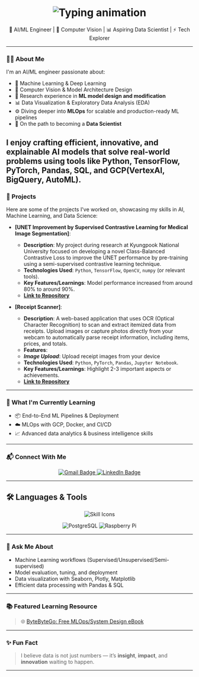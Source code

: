 <h1 align="center">
  <img src="https://readme-typing-svg.herokuapp.com/?font=Fira+Code&size=32&pause=1000&color=4493F8&center=true&vCenter=true&width=700&lines=Hi+There+👋;សូរស្ដី+;สวัสดีครับ+;안녕하세요+;I'm+Makara+Pheav;AI%2FML+Engineer+%7C+CV+%7C+MLOps+Learner;Aspiring+Data+Scientist" alt="Typing animation" />
</h1>


<p align="center">
  🚀 AI/ML Engineer | 🧠 Computer Vision | 📊 Aspiring Data Scientist | ⚡ Tech Explorer
</p>

---

### 👨‍💻 About Me

I'm an AI/ML engineer passionate about:

- 🤖 Machine Learning & Deep Learning
- 🧠 Computer Vision & Model Architecture Design
- 🧪 Research experience in **ML model design and modification**
- 📊 Data Visualization & Exploratory Data Analysis (EDA)
- ⚙️ Diving deeper into **MLOps** for scalable and production-ready ML pipelines
- 🎯 On the path to becoming a **Data Scientist**

I enjoy crafting efficient, innovative, and explainable AI models that solve real-world problems using tools like **Python**, **TensorFlow**, **PyTorch**, **Pandas**, **SQL**, and **GCP(VertexAI, BigQuery, AutoML)**.
---

### 🚀 Projects

Here are some of the projects I've worked on, showcasing my skills in AI, Machine Learning, and Data Science:

* **[UNET Improvement by Supervised Contrastive Learning for Medical Image Segmentation]**:
    * **Description**: My project during research at Kyungpook National University focused on developing a novel Class-Balanced Contrastive Loss to improve the UNET performance by pre-training using a semi-supervised contrastive learning technique.
    * **Technologies Used**: `Python`, `TensorFlow`, `OpenCV`, `numpy` (or relevant tools).
    * **Key Features/Learnings**: Model performance increased from around 80% to around 90%.
    * **[Link to Repository](https://github.com/Moringa007/multiclasses-segmentation)**

* **[Receipt Scanner]**:
    * **Description**: A web-based application that uses OCR (Optical Character Recognition) to scan and extract itemized data from receipts. Upload images or capture photos directly from your webcam to automatically parse receipt information, including items, prices, and totals.
    * **Features**:
    * ***Image Upload***: Upload receipt images from your device
    * **Technologies Used**: `Python`, `PyTorch`, `Pandas`, `Jupyter Notebook`.
    * **Key Features/Learnings**: Highlight 2-3 important aspects or achievements.
    * **[Link to Repository]()**

---
### 🌱 What I'm Currently Learning

- 📦 End-to-End ML Pipelines & Deployment
- ☁️ MLOps with GCP, Docker, and CI/CD
- 📈 Advanced data analytics & business intelligence skills

---

### 📬 Connect With Me

<div align="center">
  <a href="mailto:pheavm@gmail.com">
    <img src="https://img.shields.io/badge/Gmail-333333?style=for-the-badge&logo=gmail&logoColor=red" alt="Gmail Badge" />
  </a>
  <a href="https://www.linkedin.com/in/makara-pheav/" target="_blank">
    <img src="https://img.shields.io/badge/LinkedIn-0077B5?style=for-the-badge&logo=linkedin&logoColor=white" alt="LinkedIn Badge" />
  </a>
</div>

---

## 🛠️ Languages & Tools

<p align="center">
  <img src="https://skillicons.dev/icons?i=python,c++,sql,pytorch,tensorflow,pandas,scikit-learn" alt="Skill Icons" />
</p>

<p align="center">
  <img src="https://img.shields.io/badge/PostgreSQL-336791?style=for-the-badge&logo=postgresql&logoColor=white" alt="PostgreSQL" />
  <img src="https://img.shields.io/badge/Raspberry%20Pi-A22846?style=for-the-badge&logo=raspberrypi&logoColor=white" alt="Raspberry Pi" />
</p>

---

### 💬 Ask Me About

- Machine Learning workflows (Supervised/Unsupervised/Semi-supervised)
- Model evaluation, tuning, and deployment
- Data visualization with Seaborn, Plotly, Matplotlib
- Efficient data processing with Pandas & SQL

---

### 📚 Featured Learning Resource

> 🌐 [ByteByteGo: Free MLOps/System Design eBook](https://blog.bytebytego.com/p/free-system-design-pdf-158-pages)

---

### ✨ Fun Fact

> I believe data is not just numbers — it’s **insight**, **impact**, and **innovation** waiting to happen.

---
